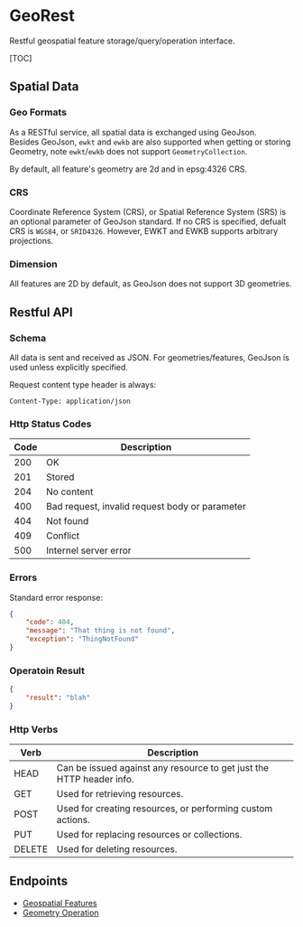 # GeoRest

Restful geospatial feature storage/query/operation interface.

[TOC]


## Spatial Data
    
### Geo Formats

As a RESTful service, all spatial data is exchanged using GeoJson.  
Besides GeoJson, `ewkt` and `ewkb` are also supported when getting or storing  Geometry, note `ewkt`/`ewkb` does not support `GeometryCollection`.

By default, all feature's geometry are 2d and in epsg:4326 CRS.

### CRS

Coordinate Reference System (CRS), or Spatial Reference System (SRS) is an optional parameter of GeoJson standard.  If no CRS is specified, defualt CRS is `WGS84`, or `SRID4326`.  However, EWKT and EWKB supports arbitrary projections.

### Dimension

All features are 2D by default, as GeoJson does not support 3D geometries.

## Restful API

### Schema

All data is sent and received as JSON.  For geometries/features, GeoJson is used unless explicitly specified.

Request content type header is always:

    Content-Type: application/json
    
### Http Status Codes

Code  | Description
------|------------
200   | OK
201   | Stored
204   | No content
400   | Bad request, invalid request body or parameter
404   | Not found
409   | Conflict
500   | Internel server error

### Errors

Standard error response:

```json
{
    "code": 404,
    "message": "That thing is not found",
    "exception": "ThingNotFound"    
}
```

### Operatoin Result

```json
{
    "result": "blah"
}
```

### Http Verbs

Verb  | Description
------|------------
HEAD  | Can be issued against any resource to get just the HTTP header info.
GET   | Used for retrieving resources.
POST  | Used for creating resources, or performing custom actions.
PUT	  | Used for replacing resources or collections.
DELETE | Used for deleting resources.

## Endpoints

- [Geospatial Features](api_geo.md)  
- [Geometry Operation](api_ops.md)

